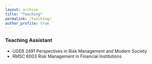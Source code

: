 ```yaml
---
layout: archive
title: "Teaching"
permalink: /teaching/
author_profile: true
---
```

### Teaching Assistant
* UGEB 2491 Perspectives in Risk Management and Modern Society
* RMSC 6003 Risk Management in Financial Institutions

